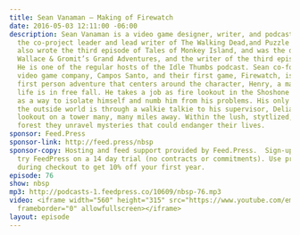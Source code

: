 ```yaml
---
title: Sean Vanaman — Making of Firewatch
date: 2016-05-03 12:11:00 -06:00
description: Sean Vanaman is a video game designer, writer, and podcast host. He was
  the co-project leader and lead writer of The Walking Dead,and Puzzle Agent 2. He
  also wrote the third episode of Tales of Monkey Island, and was the designer of
  Wallace & Gromit’s Grand Adventures, and the writer of the third episode, Muzzled.
  He is one of the regular hosts of the Idle Thumbs podcast. Sean co-founded the new
  video game company, Campos Santo, and their first game, Firewatch, is an emotional
  first person adventure that centers around the character, Henry, a man whose love
  life is in free fall. He takes a job as fire lookout in the Shoshone National Forest
  as a way to isolate himself and numb him from his problems. His only contact with
  the outside world is through a walkie talkie to his supervisor, Deliah, another
  lookout on a tower many, many miles away. Within the lush, stytlized, and expansive
  forest they unravel mysteries that could endanger their lives.
sponsor: Feed.Press
sponsor-link: http://feed.press/nbsp
sponsor-copy: Hosting and feed support provided by Feed.Press.  Sign-up today and
  try FeedPress on a 14 day trial (no contracts or commitments). Use promo code *nbsp*
  during checkout to get 10% off your first year.
episode: 76
show: nbsp
mp3: http://podcasts-1.feedpress.co/10609/nbsp-76.mp3
video: <iframe width="560" height="315" src="https://www.youtube.com/embed/2jPS8_euZ_g"
  frameborder="0" allowfullscreen></iframe>
layout: episode
---
```


